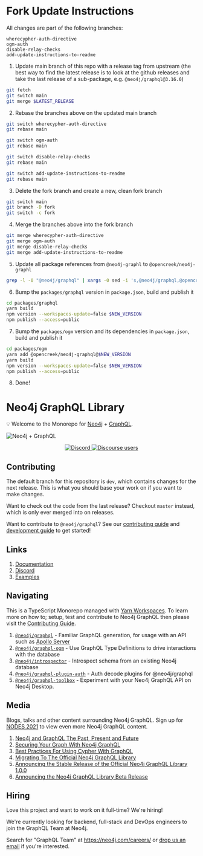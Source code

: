 # Fork Update Instructions

All changes are part of the following branches:

```
wherecypher-auth-directive
ogm-auth
disable-relay-checks
add-update-instructions-to-readme
```

1. Update main branch of this repo with a release tag from upstream (the best way to find the latest release is to look at the github releases and take the last release of a sub-package, e.g. `@neo4j/graphql@3.16.0`)

```bash
git fetch
git switch main
git merge $LATEST_RELEASE
```

2. Rebase the branches above on the updated main branch

```bash
git switch wherecypher-auth-directive
git rebase main

git switch ogm-auth
git rebase main

git switch disable-relay-checks
git rebase main

git switch add-update-instructions-to-readme
git rebase main
```

3. Delete the fork branch and create a new, clean fork branch

```bash
git switch main
git branch -D fork
git switch -c fork
```

4. Merge the branches above into the fork branch

```bash
git merge wherecypher-auth-directive
git merge ogm-auth
git merge disable-relay-checks
git merge add-update-instructions-to-readme
```

5. Update all package references from `@neo4j-graphl` to `@opencreek/neo4j-graphl`

```bash
grep -l -0 "@neo4j/graphql" | xargs -0 sed -i 's,@neo4j/graphql,@opencreek/neo4j-graphql,g'
```

6. Bump the `packages/graphql` version in `package.json`, build and publish it

```bash
cd packages/graphql
yarn build
npm version --workspaces-update=false $NEW_VERSION
npm publish --access=public
```

7. Bump the `packages/ogm` version and its dependencies in `package.json`, build and publish it

```bash
cd packages/ogm
yarn add @opencreek/neo4j-graphql@$NEW_VERSION
yarn build
npm version --workspaces-update=false $NEW_VERSION
npm publish --access=public
```

8. Done!

# Neo4j GraphQL Library

💡 Welcome to the Monorepo for [Neo4j](https://neo4j.com/) + [GraphQL](https://graphql.org/).

![Neo4j + GraphQL](./docs/modules/ROOT/images/banner.png)

<p align="center">
  <a href="https://discord.gg/neo4j">
    <img alt="Discord" src="https://img.shields.io/discord/787399249741479977?logo=discord&logoColor=white">
  </a>
  <a href="https://community.neo4j.com/c/drivers-stacks/graphql/33">
    <img alt="Discourse users" src="https://img.shields.io/discourse/users?logo=discourse&server=https%3A%2F%2Fcommunity.neo4j.com">
  </a>
</p>

## Contributing

The default branch for this repository is `dev`, which contains changes for the next
release. This is what you should base your work on if you want to make changes.

Want to check out the code from the last release? Checkout `master` instead, which
is only ever merged into on releases.

Want to contribute to `@neo4j/graphql`? See our [contributing guide](./CONTRIBUTING.md)
and [development guide](./docs/contributing/DEVELOPING.md) to get started!

## Links

1. [Documentation](https://neo4j.com/docs/graphql-manual/current/)
2. [Discord](https://discord.gg/neo4j)
3. [Examples](./examples)

## Navigating

This is a TypeScript Monorepo managed with [Yarn Workspaces](https://classic.yarnpkg.com/en/docs/workspaces/).
To learn more on how to; setup, test and contribute to Neo4j GraphQL then please
visit the [Contributing Guide](./CONTRIBUTING.md).

1. [`@neo4j/graphql`](./packages/graphql) - Familiar GraphQL generation, for usage
   with an API such as [Apollo Server](https://www.apollographql.com/docs/apollo-server/)
2. [`@neo4j/graphql-ogm`](./packages/ogm) - Use GraphQL Type Definitions to drive
   interactions with the database
3. [`@neo4j/introspector`](./packages/introspector) - Introspect schema from an existing Neo4j database
4. [`@neo4j/graphql-plugin-auth`](./packages/graphql-plugin-auth) - Auth decode plugins for @neo4j/graphql
5. [`@neo4j/graphql-toolbox`](./packages/graphql-toolbox) - Experiment with your Neo4j GraphQL API on Neo4j Desktop.

## Media

Blogs, talks and other content surrounding Neo4j GraphQL. Sign up for
[NODES 2021](https://neo4j.brand.live/c/2021nodes-live) to view even more Neo4j
GraphQL content.

1. [Neo4j and GraphQL The Past, Present and Future](https://youtu.be/sZ-eBznM71M)
2. [Securing Your Graph With Neo4j GraphQL](https://medium.com/neo4j/securing-your-graph-with-neo4j-graphql-91a2d7b08631)
3. [Best Practices For Using Cypher With GraphQL](https://youtu.be/YceBpk01Gxs)
4. [Migrating To The Official Neo4j GraphQL Library](https://youtu.be/4_rp1ikvFKc)
5. [Announcing the Stable Release of the Official Neo4j GraphQL Library 1.0.0](https://medium.com/neo4j/announcing-the-stable-release-of-the-official-neo4j-graphql-library-1-0-0-6cdd30cd40b)
6. [Announcing the Neo4j GraphQL Library Beta Release](https://medium.com/neo4j/announcing-the-neo4j-graphql-library-beta-99ae8541bbe7)

## Hiring

Love this project and want to work on it full-time? We're hiring!

We're currently looking for backend, full-stack and DevOps engineers to join the
GraphQL Team at Neo4j.

Search for "GraphQL Team" at <https://neo4j.com/careers/> or
[drop us an email](mailto:team-graphql@neo4j.com) if you're interested.

